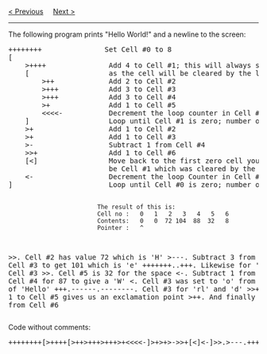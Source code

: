 <a href="/Examples/Adding-2-Values.md">&lt; Previous</a>
&nbsp;&nbsp;&nbsp;
<a href="/Examples/ROT13.md">Next &gt;</a>
<hr>
The following program prints "Hello World!" and a newline to the screen:
<pre>
++++++++               Set Cell #0 to 8
[
    &gt;++++               Add 4 to Cell #1; this will always set Cell #1 to 4
    [                   as the cell will be cleared by the loop
        &gt;++             Add 2 to Cell #2
        &gt;+++            Add 3 to Cell #3
        &gt;+++            Add 3 to Cell #4
        &gt;+              Add 1 to Cell #5
        &lt;&lt;&lt;&lt;-           Decrement the loop counter in Cell #1
    ]                   Loop until Cell #1 is zero; number of iterations is 4
    &gt;+                  Add 1 to Cell #2
    &gt;+                  Add 1 to Cell #3
    &gt;-                  Subtract 1 from Cell #4
    &gt;&gt;+                 Add 1 to Cell #6
    [&lt;]                 Move back to the first zero cell you find; this will
                        be Cell #1 which was cleared by the previous loop
    &lt;-                  Decrement the loop Counter in Cell #0
]                       Loop until Cell #0 is zero; number of iterations is 8

                             The result of this is:
                             Cell no :   0   1   2   3   4   5   6
                             Contents:   0   0  72 104  88  32   8
                             Pointer :   ^

&gt;&gt;.                     Cell #2 has value 72 which is 'H'
&gt;---.                   Subtract 3 from Cell #3 to get 101 which is 'e'
+++++++..+++.           Likewise for 'llo' from Cell #3
&gt;&gt;.                     Cell #5 is 32 for the space
&lt;-.                     Subtract 1 from Cell #4 for 87 to give a 'W'
&lt;.                      Cell #3 was set to 'o' from the end of 'Hello'
+++.------.--------.    Cell #3 for 'rl' and 'd'
&gt;&gt;+.                    Add 1 to Cell #5 gives us an exclamation point
&gt;++.                    And finally a newline from Cell #6
</pre>
Code without comments:
<pre>++++++++[&gt;++++[&gt;++&gt;+++&gt;+++&gt;+&lt;&lt;&lt;&lt;-]&gt;+&gt;+&gt;-&gt;&gt;+[&lt;]&lt;-]&gt;&gt;.&gt;---.+++++++..+++.&gt;&gt;.&lt;-.&lt;.+++.------.--------.&gt;&gt;+.&gt;++.</pre>
